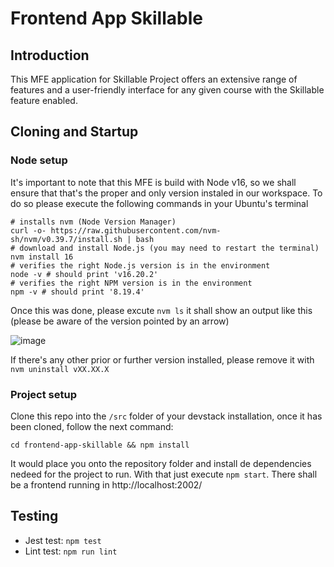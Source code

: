 # Frontend App Skillable
## Introduction

This MFE application for Skillable Project offers an extensive range of features and a user-friendly interface for any given course with the Skillable feature enabled.

## Cloning and Startup
### Node setup

It's important to note that this MFE is build with Node v16, so we shall ensure that that's the proper and only version instaled in our workspace.
To do so please execute the following commands in your Ubuntu's terminal
```
# installs nvm (Node Version Manager)
curl -o- https://raw.githubusercontent.com/nvm-sh/nvm/v0.39.7/install.sh | bash
# download and install Node.js (you may need to restart the terminal)
nvm install 16
# verifies the right Node.js version is in the environment
node -v # should print 'v16.20.2'
# verifies the right NPM version is in the environment
npm -v # should print '8.19.4'
```
Once this was done, please excute `nvm ls` it shall show an output like this (please be aware of the version pointed by an arrow)

![image](https://github.com/Pearson-Advance/frontend-app-skillable/assets/74993704/676f6dd9-3305-43ff-82db-2227ca560cf1)

If there's any other prior or further version installed, please remove it with `nvm uninstall vXX.XX.X`

### Project setup
Clone this repo into the `/src` folder of your devstack installation, once it has been cloned, follow the next command:

`cd frontend-app-skillable && npm install`

It would place you onto the repository folder and install de dependencies nedeed for the project to run. With that just execute
`npm start`. There shall be a frontend running in http://localhost:2002/

## Testing
- Jest test: `npm test`
- Lint test: `npm run lint`
